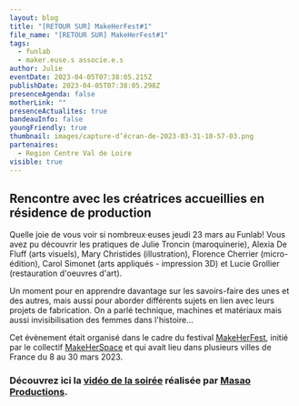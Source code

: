 ```yaml
---
layout: blog
title: "[RETOUR SUR] MakeHerFest#1"
file_name: "[RETOUR SUR] MakeHerFest#1"
tags:
  - funlab
  - maker.euse.s associe.e.s
author: Julie
eventDate: 2023-04-05T07:38:05.215Z
publishDate: 2023-04-05T07:38:05.298Z
presenceAgenda: false
motherLink: ""
presenceActualites: true
bandeauInfo: false
youngFriendly: true
thumbnail: images/capture-d’écran-de-2023-03-31-10-57-03.png
partenaires:
  - Region Centre Val de Loire
visible: true
---
```

## Rencontre avec les créatrices accueillies en résidence de production

Quelle joie de vous voir si nombreux·euses jeudi 23 mars au Funlab! 
Vous avez pu découvrir les pratiques de Julie Troncin (maroquinerie), Alexia De Fluff (arts visuels), Mary Christides (illustration), Florence Cherrier (micro-édition), Carol Simonet (arts appliqués - impression 3D) et Lucie Grollier (restauration d'oeuvres d'art).

Un moment pour en apprendre davantage sur les savoirs-faire des unes et des autres, mais aussi pour aborder différents sujets en lien avec leurs projets de fabrication. On a parlé technique,  machines et matériaux mais aussi invisibilisation des femmes dans l'histoire...

Cet évènement était organisé dans le cadre du festival [MakeHerFest](https://www.makeherspace.fr/festival-makeherfest-edition-1/), initié par le collectif [MakeHerSpace](https://www.makeherspace.fr/) et qui avait lieu dans plusieurs villes de France du 8 au 30 mars 2023.

### Découvrez ici la [vidéo de la soirée](https://tube.futuretic.fr/w/tXo3FFXgW96D8epoY7TjsB) réalisée par [Masao Productions](https://masaoproductions.fr/).
